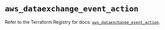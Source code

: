 # `aws_dataexchange_event_action`

Refer to the Terraform Registry for docs: [`aws_dataexchange_event_action`](https://registry.terraform.io/providers/hashicorp/aws/5.100.0/docs/resources/dataexchange_event_action).
